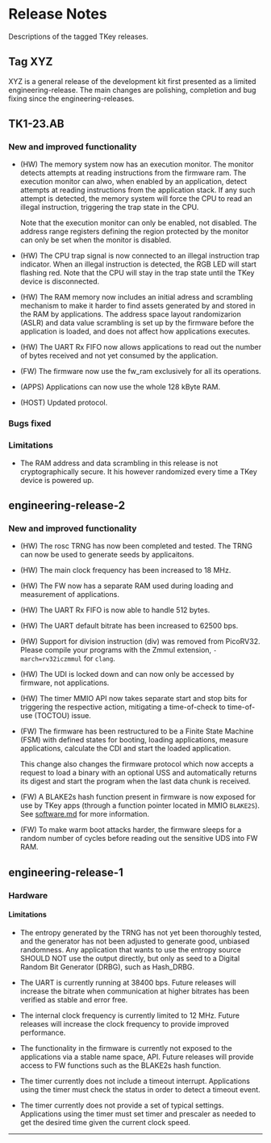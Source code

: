 # Release Notes

Descriptions of the tagged TKey releases.


## Tag XYZ

XYZ is a general release of the development kit first presented
as a limited engineering-release. The main changes are polishing,
completion and bug fixing since the engineering-releases.


## TK1-23.AB

### New and improved functionality

- (HW) The memory system now has an execution monitor. The monitor
  detects attempts at reading instructions from the firmware ram.
  The execution monitor can alwo, when enabled by an application,
  detect attempts at reading instructions from the application
  stack. If any such attempt is detected, the memory system will
  force the CPU to read an illegal instruction, triggering the
  trap state in the CPU.

  Note that the execution monitor can only be enabled, not
  disabled. The address range registers defining the region
  protected by the monitor can only be set when the monitor
  is disabled.

- (HW) The CPU trap signal is now connected to an illegal instruction
  trap indicator. When an illegal instruction is detected, the RGB LED
  will start flashing red. Note that the CPU will stay in the trap
  state until the TKey device is disconnected.

- (HW) The RAM memory now includes an initial adress and scrambling
  mechanism to make it harder to find assets generated by and
  stored in the RAM by applications. The address space layout
  randomizarion (ASLR) and data value scrambling is set up by the
  firmware before the application is loaded, and does not affect
  how applications executes.

- (HW) The UART Rx FIFO now allows applications to read out the
  number of bytes received and not yet consumed by the application.

- (FW) The firmware now use the fw_ram exclusively for all its
  operations.

- (APPS) Applications can now use the whole 128 kByte RAM.

- (HOST) Updated protocol.


### Bugs fixed


### Limitations

- The RAM address and data scrambling in this release is not
  cryptographically secure. It his however randomized every time
  a TKey device is powered up.


## engineering-release-2

### New and improved functionality

- (HW) The rosc TRNG has now been completed and tested. The TRNG
  can now be used to generate seeds by applicaitons.

- (HW) The main clock frequency has been increased to 18 MHz.

- (HW) The FW now has a separate RAM used during loading and
  measurement of applications.

- (HW) The UART Rx FIFO is now able to handle 512 bytes.

- (HW) The UART default bitrate has been increased to 62500 bps.

- (HW) Support for division instruction (div) was removed from
  PicoRV32. Please compile your programs with the Zmmul extension,
  `-march=rv32iczmmul` for `clang`.

- (HW) The UDI is locked down and can now only be accessed by
  firmware, not applications.

- (HW) The timer MMIO API now takes separate start and stop bits for
  triggering the respective action, mitigating a time-of-check to
  time-of-use (TOCTOU) issue.

- (FW) The firmware has been restructured to be a Finite State
  Machine (FSM) with defined states for booting, loading
  applications, measure applications, calculate the CDI and
  start the loaded application.

  This change also changes the firmware protocol which now accepts a
  request to load a binary with an optional USS and automatically
  returns its digest and start the program when the last data chunk is
  received.

- (FW) A BLAKE2s hash function present in firmware is now exposed for use
  by TKey apps (through a function pointer located in MMIO `BLAKE2S`).
  See [software.md](system_description/software.md) for more
  information.

- (FW) To make warm boot attacks harder, the firmware sleeps for a
  random number of cycles before reading out the sensitive UDS into
  FW RAM.

## engineering-release-1

### Hardware

#### Limitations

- The entropy generated by the TRNG has not yet been thoroughly tested,
  and the generator has not been adjusted to generate good, unbiased
  randomness. Any application that wants to use the entropy source
  SHOULD NOT use the output directly, but only as seed to a Digital
  Random Bit Generator (DRBG), such as Hash_DRBG.

- The UART is currently running at 38400 bps. Future releases will
  increase the bitrate when communication at higher bitrates has
  been verified as stable and error free.

- The internal clock frequency is currently limited to 12 MHz.
  Future releases will increase the clock frequency to provide
  improved performance.

- The functionality in the firmware is currently not exposed to the
  applications via a stable name space, API. Future releases will
  provide access to FW functions such as the BLAKE2s hash function.

- The timer currently does not include a timeout interrupt. Applications
  using the timer must check the status in order to detect a timeout event.

- The timer currently does not provide a set of typical settings.
  Applications using the timer must set timer and prescaler as
  needed to get the desired time given the current clock speed.


---
